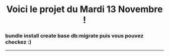 <H1 align="center">Voici le projet du Mardi 13 Novembre !</H1>

<H3 >
bundle install
create base
db:migrate 
puis vous pouvez checkez :)</H3>
<hr>
